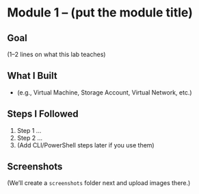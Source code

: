# Module 1 – (put the module title)

## Goal
(1–2 lines on what this lab teaches)

## What I Built
- (e.g., Virtual Machine, Storage Account, Virtual Network, etc.)

## Steps I Followed
1. Step 1 …
2. Step 2 …
3. (Add CLI/PowerShell steps later if you use them)

## Screenshots
(We’ll create a `screenshots` folder next and upload images there.)
